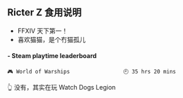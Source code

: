 ## Ricter Z 食用说明
- FFXIV 天下第一！
- 喜欢猫猫，是个冇猫孤儿

<!-- steam-box start -->
#### - Steam playtime leaderboard
```text
🎮 World of Warships                 🕘 35 hrs 20 mins
```
<!-- Powered by https://github.com/YouEclipse/steam-box . -->
<!-- steam-box end -->
👆 没有，其实在玩 Watch Dogs Legion
